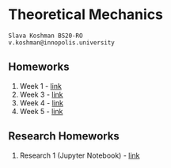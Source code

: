 # Theoretical Mechanics

```
Slava Koshman BS20-RO
v.koshman@innopolis.university
```

## Homeworks
1. Week 1 - [link](week01/README.md)
2. Week 3 - [link](week03/README.md)
3. Week 4 - [link](week04/README.md)
4. Week 5 - [link](week05/README.md)

## Research Homeworks
1. Research 1 (Jupyter Notebook) - [link](research01/%20Homework%20Research%20%231%20Slava%20koshman.ipynb)